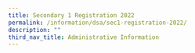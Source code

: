 ```yaml
---
title: Secondary 1 Registration 2022
permalink: /information/dsa/sec1-registration-2022/
description: ""
third_nav_title: Administrative Information
---
```



